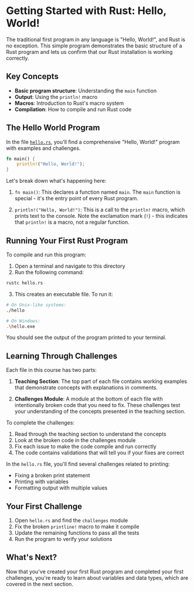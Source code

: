 # Getting Started with Rust: Hello, World!

The traditional first program in any language is "Hello, World!", and Rust is no exception. This simple program demonstrates the basic structure of a Rust program and lets us confirm that our Rust installation is working correctly.

## Key Concepts

- **Basic program structure**: Understanding the `main` function
- **Output**: Using the `println!` macro
- **Macros**: Introduction to Rust's macro system
- **Compilation**: How to compile and run Rust code

## The Hello World Program

In the file [`hello.rs`](./hello.rs), you'll find a comprehensive "Hello, World!" program with examples and challenges.

```rust
fn main() {
    println!("Hello, World!");
}
```

Let's break down what's happening here:

1. `fn main()`: This declares a function named `main`. The `main` function is special - it's the entry point of every Rust program.

2. `println!("Hello, World!")`: This is a call to the `println!` macro, which prints text to the console. Note the exclamation mark (`!`) - this indicates that `println!` is a macro, not a regular function.

## Running Your First Rust Program

To compile and run this program:

1. Open a terminal and navigate to this directory
2. Run the following command:

```bash
rustc hello.rs
```

3. This creates an executable file. To run it:

```bash
# On Unix-like systems:
./hello

# On Windows:
.\hello.exe
```

You should see the output of the program printed to your terminal.

## Learning Through Challenges

Each file in this course has two parts:

1. **Teaching Section**: The top part of each file contains working examples that demonstrate concepts with explanations in comments.

2. **Challenges Module**: A module at the bottom of each file with intentionally broken code that you need to fix. These challenges test your understanding of the concepts presented in the teaching section.

To complete the challenges:
1. Read through the teaching section to understand the concepts
2. Look at the broken code in the challenges module
3. Fix each issue to make the code compile and run correctly
4. The code contains validations that will tell you if your fixes are correct

In the `hello.rs` file, you'll find several challenges related to printing:
- Fixing a broken print statement
- Printing with variables
- Formatting output with multiple values

## Your First Challenge

1. Open `hello.rs` and find the `challenges` module
2. Fix the broken `printline!` macro to make it compile
3. Update the remaining functions to pass all the tests
4. Run the program to verify your solutions

## What's Next?

Now that you've created your first Rust program and completed your first challenges, you're ready to learn about variables and data types, which are covered in the next section.